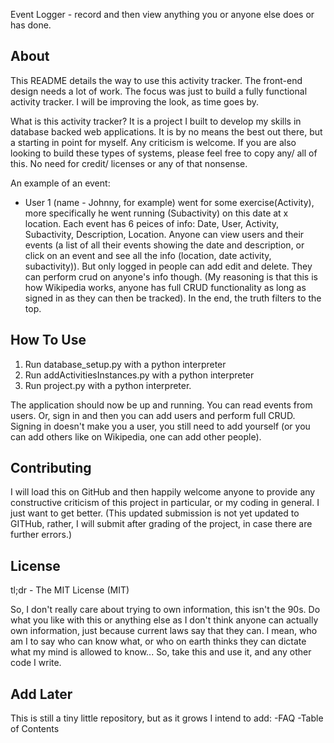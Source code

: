 Event Logger - record and then view anything you or anyone else does or has done. 

## About

This README details the way to use this activity tracker. The front-end design needs a lot of work. 
The focus was just to build a fully functional activity tracker. I will be improving the look, as time goes by.

What is this activity tracker? It is a 
project I built to develop my skills in database backed web applications. It is by no 
means the best out there, but a starting in point for myself. Any criticism is welcome. 
If you are also looking to build these types of systems, please feel free to copy any/ all of this. 
No need for credit/ licenses or any of that nonsense. 

An example of an event:
- User 1 (name - Johnny, for example) went for some exercise(Activity), more specifically he went running (Subactivity) on this date at x location. Each event has 6 peices of info: 
Date, User, Activity, Subactivity, Description, Location.
Anyone can view users and their events (a list of all their events showing 
the date and description, or click on an event and see all the info (location, date
activity, subactivity)). But only logged in people can add edit and delete. They can 
perform crud on anyone's info though. (My reasoning is that this is how Wikipedia works, anyone has full CRUD functionality as long as signed in as they can then be tracked). In the end, the truth filters to the top. 


## How To Use

1. Run database_setup.py with a python interpreter
2. Run addActivitiesInstances.py with a python interpreter
3. Run project.py with a python interpreter. 

The application should now be up and running. You can read events from users. Or, sign in and then 
you can add users and perform full CRUD. 
Signing in doesn't make you a user, you still need to add yourself (or you can add others like on Wikipedia, one can add other people). 


## Contributing

I will load this on GitHub and then happily welcome anyone to provide any constructive 
criticism of this project in particular, or my coding in general. I just want to get better. 
(This updated submission is not yet updated to GITHub, rather, I will submit after grading of the project, in case there are further errors.)


## License

tl;dr - The MIT License (MIT)

So, I don't really care about trying to own information, this isn't the 90s.
Do what you like with this or anything else as I don't think anyone can actually own information, just because current laws say that they can. I mean, who am I to say who can
know what, or who on earth thinks they can dictate what my mind is allowed to know...
So, take this and use it, and any other code I write. 


## Add Later

This is still a tiny little repository, but as it grows I intend to add:
-FAQ
-Table of Contents
